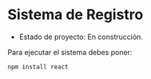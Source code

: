 <h1>Sistema de Registro</h1>

 - Estado de proyecto: En construcción.

Para ejecutar el sistema debes poner:

```npm install react```
